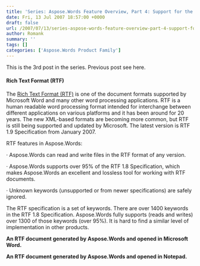 ```yaml
---
title: 'Series: Aspose.Words Feature Overview, Part 4: Support for the RTF Format'
date: Fri, 13 Jul 2007 18:57:00 +0000
draft: false
url: /2007/07/13/series-aspose-words-feature-overview-part-4-support-for-the-rtf-format/
author: Romank
summary: ''
tags: []
categories: ['Aspose.Words Product Family']
---
```


This is the 3rd post in the series. Previous post see here.

#### Rich Text Format (RTF)

The [Rich Text Format (RTF)][1] is one of the document formats supported by Microsoft Word and many other word processing applications. RTF is a human readable word processing format intended for interchange between different applications on various platforms and it has been around for 20 years. The new XML-based formats are becoming more common, but RTF is still being supported and updated by Microsoft. The latest version is RTF 1.9 Specification from January 2007.

RTF features in Aspose.Words:

· Aspose.Words can read and write files in the RTF format of any version.

· Aspose.Words supports over 95% of the RTF 1.8 Specification, which makes Aspose.Words an excellent and lossless tool for working with RTF documents.

· Unknown keywords (unsupported or from newer specifications) are safely ignored.

The RTF specification is a set of keywords. There are over 1400 keywords in the RTF 1.8 Specification. Aspose.Words fully supports (reads and writes) over 1300 of those keywords (over 95%). It is hard to find a similar level of implementation in other products.

  
**An RTF document generated by Aspose.Words and opened in Microsoft Word.**

  
**An RTF document generated by Aspose.Words and opened in Notepad.**




[1]: http://en.wikipedia.org/wiki/Rich_Text_Format




